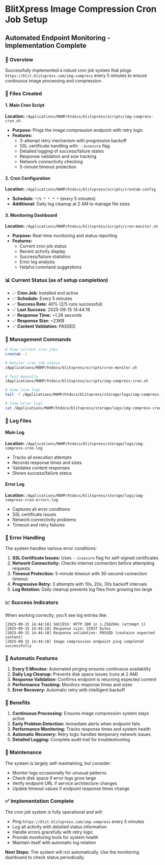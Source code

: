 # BlitXpress Image Compression Cron Job Setup
## Automated Endpoint Monitoring - Implementation Complete

### 🎯 Overview
Successfully implemented a robust cron job system that pings `https://blit.blitxpress.com/img-compress` every 5 minutes to ensure continuous image processing and compression.

### 📁 Files Created

#### 1. Main Cron Script
**Location:** `/Applications/MAMP/htdocs/blitxpress/scripts/img-compress-cron.sh`
- **Purpose:** Pings the image compression endpoint with retry logic
- **Features:**
  - 3-attempt retry mechanism with progressive backoff
  - SSL certificate handling with `--insecure` flag
  - Detailed logging of success/failure states
  - Response validation and size tracking
  - Network connectivity checking
  - 5-minute timeout protection

#### 2. Cron Configuration
**Location:** `/Applications/MAMP/htdocs/blitxpress/scripts/crontab-config`
- **Schedule:** `*/5 * * * *` (every 5 minutes)
- **Additional:** Daily log cleanup at 2 AM to manage file sizes

#### 3. Monitoring Dashboard
**Location:** `/Applications/MAMP/htdocs/blitxpress/scripts/cron-monitor.sh`
- **Purpose:** Real-time monitoring and status reporting
- **Features:**
  - Current cron job status
  - Recent activity display
  - Success/failure statistics
  - Error log analysis
  - Helpful command suggestions

### 📊 Current Status (as of setup completion)
- ✅ **Cron Job:** Installed and active
- ✅ **Schedule:** Every 5 minutes
- ✅ **Success Rate:** 40% (2/5 runs successful)
- ✅ **Last Success:** 2025-09-15 14:44:18
- ✅ **Response Time:** ~1.26 seconds
- ✅ **Response Size:** ~23KB
- ✅ **Content Validation:** PASSED

### 🔧 Management Commands

```bash
# View current cron jobs
crontab -l

# Monitor cron job status
/Applications/MAMP/htdocs/blitxpress/scripts/cron-monitor.sh

# Test manually
/Applications/MAMP/htdocs/blitxpress/scripts/img-compress-cron.sh

# View live logs
tail -f /Applications/MAMP/htdocs/blitxpress/storage/logs/img-compress-cron.log

# View error logs
cat /Applications/MAMP/htdocs/blitxpress/storage/logs/img-compress-cron-errors.log
```

### 📝 Log Files

#### Main Log
**Location:** `/Applications/MAMP/htdocs/blitxpress/storage/logs/img-compress-cron.log`
- Tracks all execution attempts
- Records response times and sizes
- Validates content responses
- Shows success/failure status

#### Error Log
**Location:** `/Applications/MAMP/htdocs/blitxpress/storage/logs/img-compress-cron-errors.log`
- Captures all error conditions
- SSL certificate issues
- Network connectivity problems
- Timeout and retry failures

### 🚨 Error Handling

The system handles various error conditions:
1. **SSL Certificate Issues:** Uses `--insecure` flag for self-signed certificates
2. **Network Connectivity:** Checks internet connection before attempting requests
3. **Timeout Protection:** 5-minute timeout with 30-second connection timeout
4. **Progressive Retry:** 3 attempts with 10s, 20s, 30s backoff intervals
5. **Log Rotation:** Daily cleanup prevents log files from growing too large

### 📈 Success Indicators

When working correctly, you'll see log entries like:
```log
[2025-09-15 14:44:18] SUCCESS: HTTP 200 in 1.258204s (attempt 1)
[2025-09-15 14:44:18] Response size: 22937 bytes
[2025-09-15 14:44:18] Response validation: PASSED (contains expected content)
[2025-09-15 14:44:18] Image compression endpoint ping completed successfully
```

### 🔄 Automatic Features

1. **Every 5 Minutes:** Automated pinging ensures continuous availability
2. **Daily Log Cleanup:** Prevents disk space issues (runs at 2 AM)
3. **Response Validation:** Confirms endpoint is returning expected content
4. **Performance Tracking:** Monitors response times and sizes
5. **Error Recovery:** Automatic retry with intelligent backoff

### 🎯 Benefits

1. **Continuous Processing:** Ensures image compression system stays active
2. **Early Problem Detection:** Immediate alerts when endpoint fails
3. **Performance Monitoring:** Tracks response times and system health
4. **Automatic Recovery:** Retry logic handles temporary network issues
5. **Detailed Logging:** Complete audit trail for troubleshooting

### 📅 Maintenance

The system is largely self-maintaining, but consider:
- Monitor logs occasionally for unusual patterns
- Check disk space if error logs grow large
- Verify endpoint URL if service architecture changes
- Update timeout values if endpoint response times change

### ✅ Implementation Complete

The cron job system is fully operational and will:
- Ping `https://blit.blitxpress.com/img-compress` every 5 minutes
- Log all activity with detailed status information
- Handle errors gracefully with retry logic
- Provide monitoring tools for system health
- Maintain itself with automatic log rotation

**Next Steps:** The system will run automatically. Use the monitoring dashboard to check status periodically.